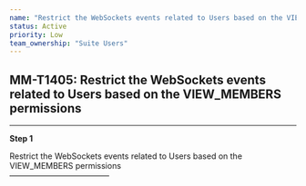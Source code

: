 ```yaml
---
name: "Restrict the WebSockets events related to Users based on the VIEW_MEMBERS permissions"
status: Active
priority: Low
team_ownership: "Suite Users"
---
```


## MM-T1405: Restrict the WebSockets events related to Users based on the VIEW_MEMBERS permissions

---

**Step 1**

Restrict the WebSockets events related to Users based on the VIEW\_MEMBERS permissions\
–––––––––––––––––––––––––
